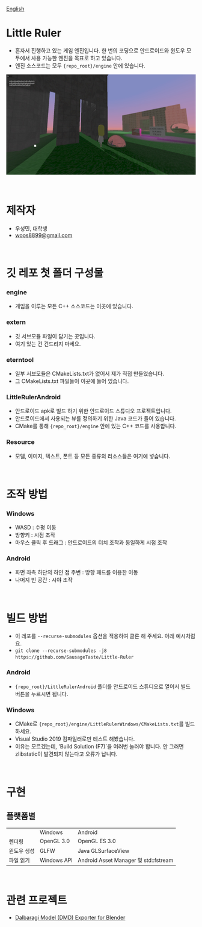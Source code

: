 [English](README.md)

# Little Ruler

* 혼자서 진행하고 있는 게임 엔진입니다. 한 번의 코딩으로 안드로이드와 윈도우 모두에서 사용 가능한 엔진을 목표로 하고 있습니다.
* 엔진 소스코드는 모두 `{repo_root}/engine` 안에 있습니다.

![alt text](./screenshots/main.jpg)

<br>

# 제작자

* 우성민, 대학생
* woos8899@gmail.com

<br>

# 깃 레포 첫 폴더 구성물

### engine

* 게임을 이루는 모든 C++ 소스코드는 이곳에 있습니다.

### extern

* 깃 서브모듈 파일이 담기는 곳입니다.
* 여기 있는 건 건드리지 마세요.

### eterntool

* 일부 서브모듈은 CMakeLists.txt가 없어서 제가 직접 만들었습니다.
* 그 CMakeLists.txt 파일들이 이곳에 들어 있습니다.

### LittleRulerAndroid

* 안드로이드 apk로 빌드 하기 위한 안드로이드 스튜디오 프로젝트입니다.
* 안드로이드에서 사용되는 뷰를 정의하기 위한 Java 코드가 들어 있습니다.
* CMake를 통해 `{repo_root}/engine` 안에 있는 C++ 코드를 사용합니다.

### Resource

* 모델, 이미지, 텍스트, 폰트 등 모든 종류의 리소스들은 여기에 넣습니다.

<br>

# 조작 방법

### Windows

* WASD : 수평 이동
* 방향키 : 시점 조작
* 마우스 클릭 후 드래그 : 안드로이드의 터치 조작과 동일하게 시점 조작

### Android

* 화면 좌측 하단의 하얀 점 주변 : 방향 패드를 이용한 이동
* 나머지 빈 공간 : 시야 조작

<br>

# 빌드 방법

* 이 레포를 `--recurse-submodules` 옵션을 적용하여 클론 해 주세요. 아래 예시처럼요.
* `git clone --recurse-submodules -j8 https://github.com/SausageTaste/Little-Ruler`

### Android

* `{repo_root}/LittleRulerAndroid` 폴더를 안드로이드 스튜디오로 열어서 빌드 버튼을 누르시면 됩니다.

### Windows

* CMake로 `{repo_root}/engine/LittleRulerWindows/CMakeLists.txt`를 빌드하세요.
* Visual Studio 2019 컴파일러로만 테스트 해봤습니다.
* 이유는 모르겠는데, 'Build Solution (F7)`을 여러번 눌러야 합니다. 안 그러면 zlibstatic이 발견되지 않는다고 오류가 납니다.

<br>

# 구현

## 플랫폼별

<table>
    <tr>
        <td></td>
        <td>Windows</td>
        <td>Android</td>
    </tr>
    <tr>
        <td>렌더링</td>
        <td>OpenGL 3.0</td>
        <td>OpenGL ES 3.0</td>
    </tr>
    <tr>
        <td>윈도우 생성</td>
        <td>GLFW</td>
        <td>Java GLSurfaceView</td>
    </tr>
    <tr>
        <td>파일 읽기</td>
        <td>Windows API</td>
        <td>Android Asset Manager 및 std::fstream</td>
    </tr>
</table>

<br>

# 관련 프로젝트

* [Dalbaragi Model (DMD) Exporter for Blender](https://github.com/SausageTaste/io_scene_dalbaragi)
